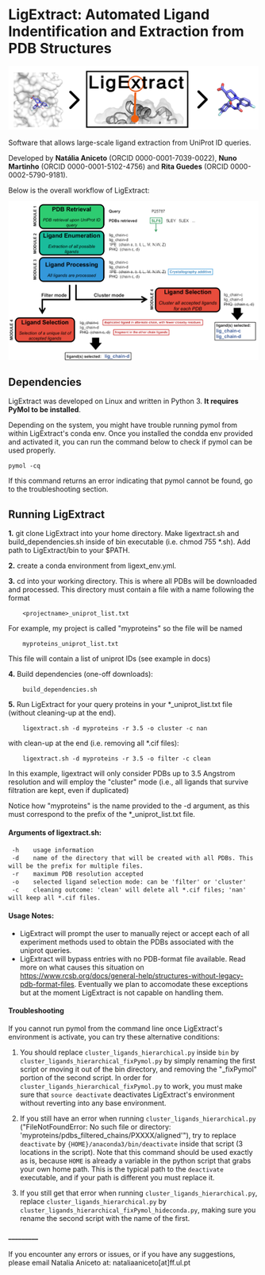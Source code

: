 # LigExtract: Automated Ligand Indentification and Extraction from PDB Structures

![](docs/sources/images/ligextract_logo.png)


Software that allows large-scale ligand extraction from UniProt ID queries. 

Developed by **Natália Aniceto** (ORCID 0000-0001-7039-0022), **Nuno Martinho** (ORCID 0000-0001-5102-4756) and **Rita Guedes** (ORCID 0000-0002-5790-9181).

Below is the overall workflow of LigExtract:


![](docs/sources/images/scheme_app_nologo.png)


## Dependencies

LigExtract was developed on Linux and written in Python 3. **It requires PyMol to be installed**.

Depending on the system, you might have trouble running pymol from within LigExtract's conda env.
Once you installed the condda env provided and activated it, you can run the command below to check if pymol can be used properly.

    pymol -cq

If this command returns an error indicating that pymol cannot be found, go to the troubleshooting section.


## Running LigExtract

**1.** git clone LigExtract into your home directory. Make ligextract.sh and build_dependencies.sh inside of bin executable (i.e. chmod 755 *.sh). Add path to LigExtract/bin to your $PATH.

**2.** create a conda environment from ligext_env.yml.

**3.** cd into your working directory. This is where all PDBs will be downloaded and processed. This directory must contain a file with a name following the format 

        <projectname>_uniprot_list.txt

For example, my project is called "myproteins" so the file will be named
        
        myproteins_uniprot_list.txt

This file will contain a list of uniprot IDs (see example in docs)

**4.** Build dependencies (one-off downloads):
        
        build_dependencies.sh

**5.** Run LigExtract for your query proteins in your *_uniprot_list.txt file (without cleaning-up at the end).

        ligextract.sh -d myproteins -r 3.5 -o cluster -c nan

with clean-up at the end (i.e. removing all *.cif files):

        ligextract.sh -d myproteins -r 3.5 -o filter -c clean

  In this example, ligextract will only consider PDBs up to 3.5 Angstrom resolution and will employ the "cluster" mode (i.e., all ligands that survive filtration are kept, even if duplicated)
  
  Notice how "myproteins" is the name provided to the -d argument, as this must correspond to the prefix of the *_uniprot_list.txt file.
  

#### Arguments of ligextract.sh:
     -h    usage information
     -d    name of the directory that will be created with all PDBs. This will be the prefix for multiple files.
     -r    maximum PDB resolution accepted
     -o    selected ligand selection mode: can be 'filter' or 'cluster'
     -c    cleaning outcome: 'clean' will delete all *.cif files; 'nan' will keep all *.cif files.

     
#### Usage Notes:

- LigExtract will prompt the user to manually reject or accept each of all experiment methods used to obtain the PDBs associated with the uniprot queries.
- LigExtract will bypass entries with no PDB-format file available. Read more on what causes this situation on https://www.rcsb.org/docs/general-help/structures-without-legacy-pdb-format-files. Eventually we plan to accomodate these exceptions but at the moment LigExtract is not capable on handling them.


#### Troubleshooting

If you cannot run pymol from the command line once LigExtract's environment is activate, you can try these alternative conditions:

1) You should replace `cluster_ligands_hierarchical.py` inside `bin` by `cluster_ligands_hierarchical_fixPymol.py` by simply renaming the first script or moving it out of the bin directory, and removing the "_fixPymol" portion of the second script. In order for `cluster_ligands_hierarchical_fixPymol.py` to work, you must make sure that `source deactivate` deactivates LigExtract's environment without reverting into any base environment.

2) If you still have an error when running `cluster_ligands_hierarchical.py` ("FileNotFoundError: No such file or directory: 'myproteins/pdbs_filtered_chains/PXXXX/aligned'"), try to replace `deactivate` by `{HOME}/anaconda3/bin/deactivate` inside that script (3 locations in the script). Note that this command should be used exactly as is, because `HOME` is already a variable in the python script that grabs your own home path. This is the typical path to the `deactivate` executable, and if your path is different you must replace it.

3) If you still get that error when running `cluster_ligands_hierarchical.py`, replace `cluster_ligands_hierarchical.py` by `cluster_ligands_hierarchical_fixPymol_hideconda.py`, making sure you rename the second script with the name of the first.

#### _________
If you encounter any errors or issues, or if you have any suggestions, please email Natalia Aniceto at: nataliaaniceto[at]ff.ul.pt
